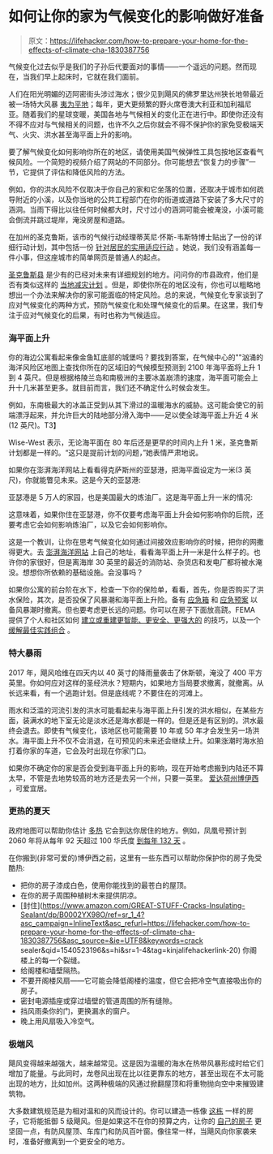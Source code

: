 # 如何让你的家为气候变化的影响做好准备

> 原文：<https://lifehacker.com/how-to-prepare-your-home-for-the-effects-of-climate-cha-1830387756>

气候变化过去似乎是我们的子孙后代要面对的事情——一个遥远的问题。然而现在，当我们早上起床时，它就在我们面前。



人们在阳光明媚的迈阿密街头涉过海水；很少见到飓风的佛罗里达州狭长地带最近被一场特大风暴 [夷为平地](https://www.nytimes.com/2018/10/14/us/hurricane-michael-florida-mexico-beach-house.html)；每年，更大更频繁的野火席卷澳大利亚和加利福尼亚。随着我们的星球变暖，美国各地与气候相关的变化正在进行中。即使你还没有不得不应对与气候相关的问题，也许不久之后你就会不得不保护你的家免受极端天气、火灾、洪水甚至海平面上升的影响。

要了解气候变化如何影响你所在的地区，请使用美国气候弹性工具包按地区查看气候风险。一个简短的视频介绍了网站的不同部分。你可能想去“恢复力的步骤”一节，它提供了评估和降低风险的方法。

例如，你的洪水风险不仅取决于你自己的家和它坐落的位置，还取决于城市如何疏导附近的小溪，以及你当地的公共工程部门在你的街道或道路下安装了多大尺寸的涵洞。当雨下得比以往任何时候都大时，尺寸过小的涵洞可能会被淹没，小溪可能会倒流并跳过堤岸，淹没房屋和道路。

在加州的圣克鲁斯，该市的气候行动经理蒂芙尼·怀斯-韦斯特博士贴出了一份的详细行动计划，其中包括一份 [针对居民的实用适应行动](http://www.cityofsantacruz.com/home/showdocument?id=70128) 。她说，我们没有涵盖每一件小事，但这座城市的简单网页是普通人的起点。

[圣克鲁斯县](https://www.santacruzsentinel.com/2018/10/23/letter-county-a-leader-in-climate-change-awareness/) 是少有的已经对未来有详细规划的地方。问问你的市县政府，他们是否有类似这样的 [当地减灾计划](http://www.cityofsantacruz.com/government/city-departments/planning-and-community-development/area-plans-planning-documents-projects/local-hazard-mitigation-plan) 。但是，即使你所在的地区没有，你也可以粗略地想出一个办法来解决你的家可能面临的特定风险。总的来说，气候变化专家谈到了应对气候变化的两种方式，预防气候变化和处理气候变化的后果。在这里，我们专注于应对气候变化的后果，有时也称为气候适应。

### **海平面上升**

你的海边公寓看起来像金鱼缸底部的城堡吗？要找到答案，在气候中心的""汹涌的海洋风险区地图上查找你所在的区域旧的气候模型预测到 2100 年海平面将上升 1 到 4 英尺。但是根据格陵兰岛和南极洲的主要冰盖崩溃的速度，海平面可能会上升十几米甚至更多。就目前而言，我们还不确定什么时候会发生。

例如，东南极最大的冰盖正受到从其下滑过的温暖海水的威胁。这可能会使它的前端漂浮起来，并允许巨大的陆地部分滑入海中——足以使全球海平面上升近 4 米(12 英尺)。T3】

Wise-West 表示，无论海平面在 80 年后还是更早的时间内上升 1 米，圣克鲁斯计划都是一样的。“这只是提前计划的问题，”她表情严肃地说。

如果你在澎湃海洋网站上看看得克萨斯州的亚瑟港，把海平面设定为一米(3 英尺)，你就能瞥见未来。这是今天的亚瑟港:

亚瑟港是 5 万人的家园，也是美国最大的炼油厂。这是海平面上升一米的情况:

这意味着，如果你住在亚瑟港，你不仅要考虑海平面上升会如何影响你的后院，还要考虑它会如何影响炼油厂，以及它会如何影响你。

这是一个教训，让你在思考气候变化如何通过间接效应影响你的时候，把你的网撒得更大。去 [澎湃海洋网站](https://ss2.climatecentral.org/) 上自己的地址，看看海平面上升一米是什么样子的。也许你的家很好，但是离海岸 30 英里的最近的消防站、杂货店和发电厂都将被水淹没。想想你所依赖的基础设施。会没事吗？

如果你公寓的前台阶在水下，检查一下你的保险单，看看，首先，你是否购买了洪水保险，其次，是否投保了风暴潮和海平面上升险。备有 [应急箱](https://www.ready.gov/build-a-kit) 和 [应急预案](https://lifehacker.com/seven-emergency-preparedness-tips-you-may-not-know-1787063633) 以备风暴潮时撤离。但也要考虑更长远的问题。你可以在房子下面放高跷。FEMA 提供了个人和社区如何 [建立或重建更智能、更安全、更强大的](https://www.fema.gov/safer-stronger-protected-homes-communities#2) 的技巧，以及一个 [缓解最佳实践组合](https://www.fema.gov/mitigation-best-practices-portfolio) 。

### **特大暴雨**

2017 年，飓风哈维在四天内以 40 英寸的降雨量袭击了休斯顿，淹没了 400 平方英里。你如何应对这样的圣经洪水？短期内，如果地方当局要求撤离，就撤离。从长远来看，有一个逃跑计划。但是底线呢？不要住在的河滩上。

雨水和泛滥的河流引发的洪水可能看起来与海平面上升引发的洪水相似，在某些方面，装满水的地下室无论是淡水还是海水都是一样的。但是还是有区别的。洪水最终会退去。即使有气候变化，该地区也可能需要 10 年或 50 年才会发生另一场洪水。海平面上升不仅不会消退，在可预见的未来还会继续上升。如果涨潮时海水拍打着你家的车道，它会及时出现在你家门口。

如果你不确定你的家是否会受到海平面上升的影响，现在开始考虑搬到内陆还不算太早，不管是去地势较高的地方还是去另一个州，只要一英里。 [爱达荷州博伊西](https://www.bloomberg.com/news/articles/2018-10-23/boise-and-reno-capitalize-on-the-california-real-estate-exodus) ，可爱宜居。

### **更热的夏天**

政府地图可以帮助你估计 [多热](https://nca2014.globalchange.gov/highlights/report-findings/future-climate) 它会到达你居住的地方。例如，凤凰号预计到 2060 年将从每年 92 天超过 100 华氏度 [到每年 132 天](https://www.nytimes.com/interactive/2016/08/20/sunday-review/climate-change-hot-future.html?mcubz=0) 。

在你搬到(非常可爱的)博伊西之前，这里有一些东西可以帮助你保护你的房子免受酷热:

*   把你的房子漆成白色，使用你能找到的最苍白的屋顶。
*   在你的房子周围种植树木来提供阴凉。
*   [封住](https://www.amazon.com/GREAT-STUFF-Cracks-Insulating-Sealant/dp/B0002YX98O/ref=sr_1_4?asc_campaign=InlineText&asc_refurl=https://lifehacker.com/how-to-prepare-your-home-for-the-effects-of-climate-cha-1830387756&asc_source=&ie=UTF8&keywords=crack sealer&qid=1540523196&s=hi&sr=1-4&tag=kinjalifehackerlink-20) 你阁楼上的每一个裂缝。
*   给阁楼和墙壁隔热。
*   不要开阁楼风扇——它可能会降低阁楼的温度，但它会把冷空气直接吸出你的房子。
*   密封电源插座或穿过墙壁的管道周围的所有缝隙。
*   挡风雨条你的门，更换漏水的窗户。
*   晚上用风扇吸入冷空气。

### **极端风**

飓风变得越来越强大，越来越常见。这是因为温暖的海水在热带风暴形成时给它们增加了能量。与此同时，龙卷风出现在比以往更靠东的地方，甚至出现在不太可能出现的地方，比如加州。这两种极端的风通过掀翻屋顶和将重物抛向空中来摧毁建筑物。

大多数建筑规范是为相对温和的风而设计的。你可以建造一栋像 [这栋](https://archpaper.com/2018/10/house-that-survived-hurricane-michael/) 一样的房子，它将能抵御 5 级飓风。但是如果这不在你的预算之内，让你的 [自己的房子](http://www.leegov.com/publicsafety/emergencymanagement/plan/ahg/windstrength) 更坚固一点，有防风屋顶、车库门和防风百叶窗。像往常一样，当飓风向你家袭来时，准备好撤离到一个更安全的地方。